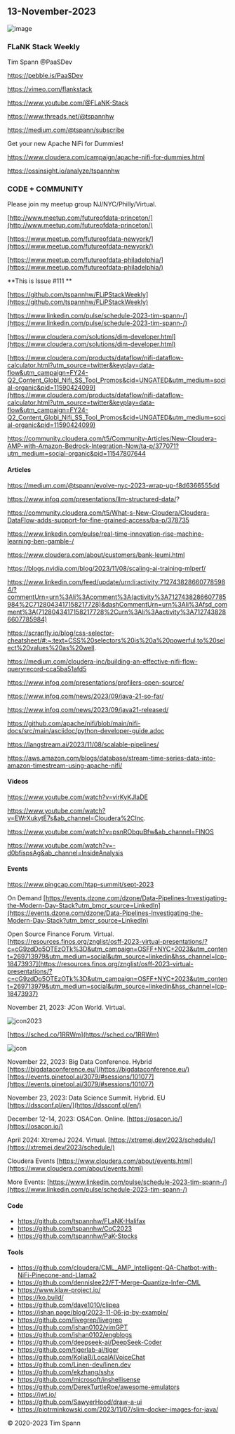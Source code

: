 ## 13-November-2023

![image](https://github.com/tspannhw/FLiPStackWeekly/assets/18673814/653bed11-b3af-4adb-917f-000668a15ed7)


### FLaNK Stack Weekly


Tim Spann @PaaSDev

https://pebble.is/PaaSDev

https://vimeo.com/flankstack

https://www.youtube.com/@FLaNK-Stack

https://www.threads.net/@tspannhw

https://medium.com/@tspann/subscribe

Get your new Apache NiFi for Dummies!

https://www.cloudera.com/campaign/apache-nifi-for-dummies.html

https://ossinsight.io/analyze/tspannhw



### CODE + COMMUNITY

Please join my meetup group NJ/NYC/Philly/Virtual. 

[http://www.meetup.com/futureofdata-princeton/](http://www.meetup.com/futureofdata-princeton/)

[https://www.meetup.com/futureofdata-newyork/](https://www.meetup.com/futureofdata-newyork/)

[https://www.meetup.com/futureofdata-philadelphia/](https://www.meetup.com/futureofdata-philadelphia/)


**This is Issue #111 **

[https://github.com/tspannhw/FLiPStackWeekly](https://github.com/tspannhw/FLiPStackWeekly)

[https://www.linkedin.com/pulse/schedule-2023-tim-spann-/](https://www.linkedin.com/pulse/schedule-2023-tim-spann-/)

[https://www.cloudera.com/solutions/dim-developer.html](https://www.cloudera.com/solutions/dim-developer.html)

[https://www.cloudera.com/products/dataflow/nifi-dataflow-calculator.html?utm_source=twitter&keyplay=data-flow&utm_campaign=FY24-Q2_Content_Globl_Nifi_SS_Tool_Promos&cid=UNGATED&utm_medium=social-organic&pid=11590424099](https://www.cloudera.com/products/dataflow/nifi-dataflow-calculator.html?utm_source=twitter&keyplay=data-flow&utm_campaign=FY24-Q2_Content_Globl_Nifi_SS_Tool_Promos&cid=UNGATED&utm_medium=social-organic&pid=11590424099)

[https://community.cloudera.com/t5/Community-Articles/New-Cloudera-AMP-with-Amazon-Bedrock-Integration-Now/ta-p/377071?utm_medium=social-organic&pid=11547807644
](https://community.cloudera.com/t5/Community-Articles/New-Cloudera-AMP-with-Amazon-Bedrock-Integration-Now/ta-p/377071?utm_medium=social-organic&pid=11547807644)


#### Articles


https://medium.com/@tspann/evolve-nyc-2023-wrap-up-f8d6366555dd

https://www.infoq.com/presentations/llm-structured-data/?

https://community.cloudera.com/t5/What-s-New-Cloudera/Cloudera-DataFlow-adds-support-for-fine-grained-access/ba-p/378735

https://www.linkedin.com/pulse/real-time-innovation-rise-machine-learning-ben-gamble-/

https://www.cloudera.com/about/customers/bank-leumi.html

https://blogs.nvidia.com/blog/2023/11/08/scaling-ai-training-mlperf/


https://www.linkedin.com/feed/update/urn:li:activity:7127438286607785984/?commentUrn=urn%3Ali%3Acomment%3A(activity%3A7127438286607785984%2C7128043417158217728)&dashCommentUrn=urn%3Ali%3Afsd_comment%3A(7128043417158217728%2Curn%3Ali%3Aactivity%3A7127438286607785984)

https://scrapfly.io/blog/css-selector-cheatsheet/#:~:text=CSS%20selectors%20is%20a%20powerful,to%20select%20values%20as%20well.

https://medium.com/cloudera-inc/building-an-effective-nifi-flow-queryrecord-cca5ba51afd5

https://www.infoq.com/presentations/profilers-open-source/

https://www.infoq.com/news/2023/09/java-21-so-far/

https://www.infoq.com/news/2023/09/java21-released/

https://github.com/apache/nifi/blob/main/nifi-docs/src/main/asciidoc/python-developer-guide.adoc

https://langstream.ai/2023/11/08/scalable-pipelines/

https://aws.amazon.com/blogs/database/stream-time-series-data-into-amazon-timestream-using-apache-nifi/



#### Videos


https://www.youtube.com/watch?v=virKyKJlaDE

https://www.youtube.com/watch?v=EWrXukytE7s&ab_channel=Cloudera%2CInc.

https://www.youtube.com/watch?v=psnRObquBfw&ab_channel=FINOS

https://www.youtube.com/watch?v=-d0bfispsAg&ab_channel=InsideAnalysis



#### Events


https://www.pingcap.com/htap-summit/sept-2023


On Demand
[https://events.dzone.com/dzone/Data-Pipelines-Investigating-the-Modern-Day-Stack?utm_bmcr_source=LinkedIn](https://events.dzone.com/dzone/Data-Pipelines-Investigating-the-Modern-Day-Stack?utm_bmcr_source=LinkedIn)

Open Source Finance Forum.  Virtual.
[https://resources.finos.org/znglist/osff-2023-virtual-presentations/?c=cG9zdDo5OTEzOTk%3D&utm_campaign=OSFF+NYC+2023&utm_content=269713979&utm_medium=social&utm_source=linkedin&hss_channel=lcp-18473937](https://resources.finos.org/znglist/osff-2023-virtual-presentations/?c=cG9zdDo5OTEzOTk%3D&utm_campaign=OSFF+NYC+2023&utm_content=269713979&utm_medium=social&utm_source=linkedin&hss_channel=lcp-18473937)

November 21, 2023: JCon World. Virtual.

![jcon2023](https://github.com/tspannhw/FLiPStackWeekly/blob/main/images/Timothy%20Spann%20-%20Continuous%20SQL%20with%20Kafka%20and%20Flink.png?raw=true)

[https://sched.co/1RRWm](https://sched.co/1RRWm)

![jcon](https://github.com/tspannhw/FLiPStackWeekly/blob/main/images/JCON_WORLD_2023_Logo.png?raw=true)


November 22, 2023: Big Data Conference.   Hybrid  
[https://bigdataconference.eu/](https://bigdataconference.eu/)
[https://events.pinetool.ai/3079/#sessions/101077](https://events.pinetool.ai/3079/#sessions/101077)

November 23, 2023:  Data Science Summit.  Hybrid. EU
[https://dssconf.pl/en/](https://dssconf.pl/en/)

December 12-14, 2023:  OSACon.   Online.
[https://osacon.io/](https://osacon.io/)

April 2024: XtremeJ 2024. Virtual.
[https://xtremej.dev/2023/schedule/](https://xtremej.dev/2023/schedule/)


Cloudera Events
[https://www.cloudera.com/about/events.html](https://www.cloudera.com/about/events.html)

More Events:
[https://www.linkedin.com/pulse/schedule-2023-tim-spann-/](https://www.linkedin.com/pulse/schedule-2023-tim-spann-/)


#### Code

* https://github.com/tspannhw/FLaNK-Halifax
* https://github.com/tspannhw/CoC2023
* https://github.com/tspannhw/PaK-Stocks

  

#### Tools

* https://github.com/cloudera/CML_AMP_Intelligent-QA-Chatbot-with-NiFi-Pinecone-and-Llama2
* https://github.com/dennislee22/FT-Merge-Quantize-Infer-CML
* https://www.klaw-project.io/
* https://ko.build/
* https://github.com/dave1010/clipea
* https://ishan.page/blog/2023-11-06-jq-by-example/
* https://github.com/livegrep/livegrep
* https://github.com/ishan0102/vimGPT
* https://github.com/ishan0102/engblogs
* https://github.com/deepseek-ai/DeepSeek-Coder
* https://github.com/tigerlab-ai/tiger
* https://github.com/KoljaB/LocalAIVoiceChat
* https://github.com/Linen-dev/linen.dev
* https://github.com/ekzhang/sshx
* https://github.com/microsoft/inshellisense
* https://github.com/DerekTurtleRoe/awesome-emulators
* https://jwt.io/
* https://github.com/SawyerHood/draw-a-ui
* https://piotrminkowski.com/2023/11/07/slim-docker-images-for-java/



&copy; 2020-2023 Tim Spann
